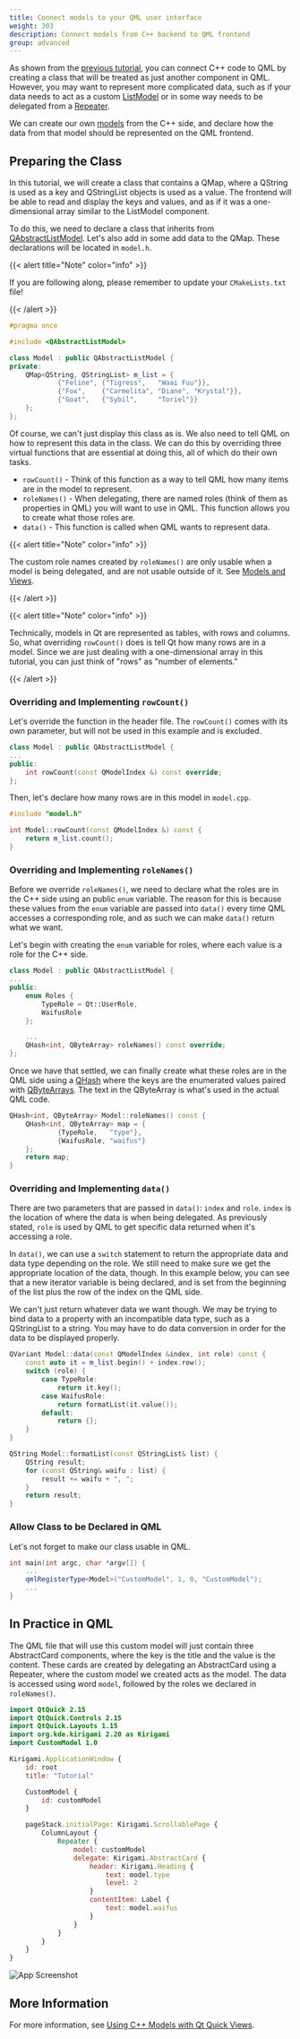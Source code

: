 ```yaml
---
title: Connect models to your QML user interface
weight: 303
description: Connect models from C++ backend to QML frontend
group: advanced
---
```


As shown from the [previous
tutorial](/docs/getting-started/kirigami/advanced-connect_backend/), you can
connect C++ code to QML by creating a class that will be treated as just
another component in QML. However, you may want to represent more complicated
data, such as if your data needs to act as a custom
[ListModel](docs:qtquick;qml-qtqml-models-listmodel.html) or in some way needs
to be delegated from a [Repeater](docs:qtquick;qml-qtquick-repeater.html).

We can create our own [models](docs:qtcore;qabstractlistmodel.html) from
the C++ side, and declare how the data from that model should be represented on
the QML frontend.

## Preparing the Class

In this tutorial, we will create a class that contains a QMap, where a QString
is used as a key and QStringList objects is used as a value. The frontend will
be able to read and display the keys and values, and as if it was a
one-dimensional array similar to the ListModel component.

To do this, we need to declare a class that inherits from
[QAbstractListModel](docs:qtcore;qabstractlistmodel.html). Let's also add in
some add data to the QMap. These declarations will be located in
`model.h`.

{{< alert title="Note" color="info" >}}

If you are following along, please remember to update your `CMakeLists.txt` file!

{{< /alert >}}

```cpp
#pragma once

#include <QAbstractListModel>

class Model : public QAbstractListModel {
private:
    QMap<QString, QStringList> m_list = {
            {"Feline", {"Tigress",   "Waai Fuu"}},
            {"Fox",    {"Carmelita", "Diane", "Krystal"}},
            {"Goat",   {"Sybil",     "Toriel"}}
    };
};
```

Of course, we can't just display this class as is. We also need to tell QML on
how to represent this data in the class. We can do this by overriding three
virtual functions that are essential at doing this, all of which do their own
tasks.

- `rowCount()` - Think of this function as a way to tell QML how many items are
  in the model to represent.
- `roleNames()` - When delegating, there are named roles (think of them as
  properties in QML) you will want to use in QML. This function allows you to
  create what those roles are.
- `data()` - This function is called when QML wants to represent data.

{{< alert title="Note" color="info" >}}

The custom role names created by `roleNames()` are only usable when a model is
being delegated, and are not usable outside of it. See [Models and
Views](docs:qtquick;qtquick-modelviewsdata-modelview.html#models).

{{< /alert >}}

{{< alert title="Note" color="info" >}}

Technically, models in Qt are represented as tables, with rows and columns. So,
what overriding `rowCount()` does is tell Qt how many rows are in a model.
Since we are just dealing with a one-dimensional array in this tutorial, you
can just think of "rows" as "number of elements."

{{< /alert >}}

### Overriding and Implementing `rowCount()`

Let's override the function in the header file. The `rowCount()` comes with its
own parameter, but will not be used in this example and is excluded.

```cpp
class Model : public QAbstractListModel {
...
public:
    int rowCount(const QModelIndex &) const override;
};
```

Then, let's declare how many rows are in this model in `model.cpp`.

```cpp
#include "model.h"

int Model::rowCount(const QModelIndex &) const {
    return m_list.count();
}
```

### Overriding and Implementing `roleNames()`

Before we override `roleNames()`, we need to declare what the roles are in the
C++ side using an public `enum` variable. The reason for this is because these
values from the `enum` variable are passed into `data()` every time QML
accesses a corresponding role, and as such we can make `data()` return what we
want.

Let's begin with creating the `enum` variable for roles, where each value is a
role for the C++ side.

```cpp
class Model : public QAbstractListModel {
...
public:
    enum Roles {
        TypeRole = Qt::UserRole,
        WaifusRole
    };

    ...
    QHash<int, QByteArray> roleNames() const override;
};
```

Once we have that settled, we can finally create what these roles are in the
QML side using a [QHash](docs:qtcore;qhash.html) where the keys are the
enumerated values paired with [QByteArrays](docs:qtcore;qbytearray.html). The
text in the QByteArray is what's used in the actual QML code.

```cpp
QHash<int, QByteArray> Model::roleNames() const {
    QHash<int, QByteArray> map = {
            {TypeRole,   "type"},
            {WaifusRole, "waifus"}
    };
    return map;
}
```

### Overriding and Implementing `data()`

There are two parameters that are passed in `data()`: `index` and `role`.
`index` is the location of where the data is when being delegated. As
previously stated, `role` is used by QML to get specific data returned when
it's accessing a role.

In `data()`, we can use a `switch` statement to return the appropriate data and
data type depending on the role. We still need to make sure we get the
appropriate location of the data, though. In this example below, you can see
that a new iterator variable is being declared, and is set from the beginning
of the list plus the row of the index on the QML side.

We can't just return whatever data we want though. We may be trying to bind
data to a property with an incompatible data type, such as a QStringList to a
string. You may have to do data conversion in order for the data to be
displayed properly.

```cpp
QVariant Model::data(const QModelIndex &index, int role) const {
    const auto it = m_list.begin() + index.row();
    switch (role) {
        case TypeRole:
            return it.key();
        case WaifusRole:
            return formatList(it.value());
        default:
            return {};
    }
}

QString Model::formatList(const QStringList& list) {
    QString result;
    for (const QString& waifu : list) {
        result += waifu + ", ";
    }
    return result;
}
```

### Allow Class to be Declared in QML

Let's not forget to make our class usable in QML.

```cpp
int main(int argc, char *argv[]) {
    ...
    qmlRegisterType<Model>("CustomModel", 1, 0, "CustomModel");
    ...
}
```

## In Practice in QML

The QML file that will use this custom model will just contain three
AbstractCard components, where the key is the title and the value is the
content. These cards are created by delegating an AbstractCard using a
Repeater, where the custom model we created acts as the model. The data is
accessed using word `model`, followed by the roles we declared in
`roleNames()`.

```qml
import QtQuick 2.15
import QtQuick.Controls 2.15
import QtQuick.Layouts 1.15
import org.kde.kirigami 2.20 as Kirigami
import CustomModel 1.0

Kirigami.ApplicationWindow {
    id: root
    title: "Tutorial"

    CustomModel {
        id: customModel
    }

    pageStack.initialPage: Kirigami.ScrollablePage {
        ColumnLayout {
            Repeater {
                model: customModel
                delegate: Kirigami.AbstractCard {
                    header: Kirigami.Heading {
                        text: model.type
                        level: 2
                    }
                    contentItem: Label {
                        text: model.waifus
                    }
                }
            }
        }
    }
}
```

![App Screenshot](app_screenshot.png)

## More Information

For more information, see [Using C++ Models with Qt Quick
Views](docs:qtquick;qtquick-modelviewsdata-cppmodels.html).
